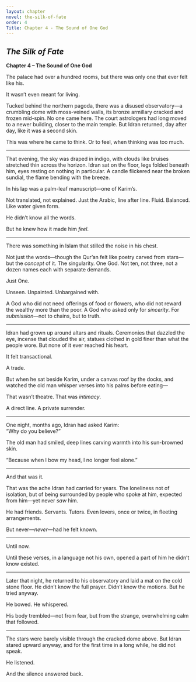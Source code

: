 ```yaml
---
layout: chapter
novel: the-silk-of-fate
order: 4
Title: Chapter 4 - The Sound of One God
---
```


## *The Silk of Fate*  
**Chapter 4 – The Sound of One God**

The palace had over a hundred rooms, but there was only one that ever felt like his.

It wasn’t even meant for living.

Tucked behind the northern pagoda, there was a disused observatory—a crumbling dome with moss-veined walls, its bronze armillary cracked and frozen mid-spin. No one came here. The court astrologers had long moved to a newer building, closer to the main temple. But Idran returned, day after day, like it was a second skin.

This was where he came to think. Or to feel, when thinking was too much.

---

That evening, the sky was draped in indigo, with clouds like bruises stretched thin across the horizon. Idran sat on the floor, legs folded beneath him, eyes resting on nothing in particular. A candle flickered near the broken sundial, the flame bending with the breeze.

In his lap was a palm-leaf manuscript—one of Karim’s.

Not translated, not explained. Just the Arabic, line after line. Fluid. Balanced. Like water given form.

He didn’t know all the words.

But he knew how it made him *feel*.

---

There was something in Islam that stilled the noise in his chest.

Not just the words—though the Qur’an felt like poetry carved from stars—but the *concept* of it. The singularity. One God. Not ten, not three, not a dozen names each with separate demands.

Just One.

Unseen. Unpainted. Unbargained with.

A God who did not need offerings of food or flowers, who did not reward the wealthy more than the poor. A God who asked only for *sincerity*. For *submission*—not to chains, but to truth.

---

Idran had grown up around altars and rituals. Ceremonies that dazzled the eye, incense that clouded the air, statues clothed in gold finer than what the people wore. But none of it ever reached his heart.

It felt transactional.

A trade.

But when he sat beside Karim, under a canvas roof by the docks, and watched the old man whisper verses into his palms before eating—

That wasn’t theatre. That was *intimacy*.

A direct line. A private surrender.

---

One night, months ago, Idran had asked Karim:  
“Why do you believe?”

The old man had smiled, deep lines carving warmth into his sun-browned skin.

“Because when I bow my head, I no longer feel alone.”

---

And that was it.

That was the ache Idran had carried for years. The loneliness not of isolation, but of being surrounded by people who spoke at him, expected from him—yet never *saw* him.

He had friends. Servants. Tutors. Even lovers, once or twice, in fleeting arrangements.

But never—*never*—had he felt known.

---

Until now.

Until these verses, in a language not his own, opened a part of him he didn’t know existed.

---

Later that night, he returned to his observatory and laid a mat on the cold stone floor. He didn’t know the full prayer. Didn’t know the motions. But he tried anyway.

He bowed. He whispered.

His body trembled—not from fear, but from the strange, overwhelming calm that followed.

---

The stars were barely visible through the cracked dome above. But Idran stared upward anyway, and for the first time in a long while, he did not speak.

He listened.

And the silence answered back.